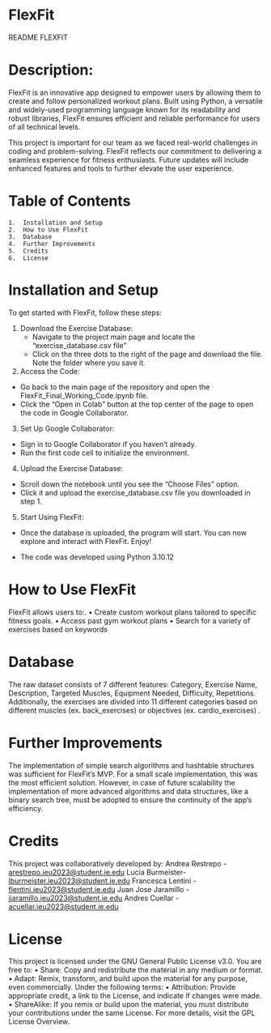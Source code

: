 # FlexFit

README FLEXFIT 


# Description: 

FlexFit is an innovative app designed to empower users by allowing them to create and follow personalized workout plans. Built using Python, a versatile and widely-used programming language known for its readability and robust libraries, FlexFit ensures efficient and reliable performance for users of all technical levels.

This project is important for our team as we faced real-world challenges in coding and problem-solving. FlexFit reflects our commitment to delivering a seamless experience for fitness enthusiasts. Future updates will include enhanced features and tools to further elevate the user experience.


# Table of Contents
	1.	Installation and Setup
	2.	How to Use FlexFit
	3.	Database
	4.	Further Improvements
	5.	Credits
	6. 	License


# Installation and Setup
To get started with FlexFit, follow these steps:
1. Download the Exercise Database:
	- Navigate to the project main page and locate the “exercise_database.csv file”
	- Click on the three dots to the right of the page and download the file. Note the folder where you save it.
2. Access the Code:
- Go back to the main page of the repository and open the FlexFit_Final_Working_Code.ipynb file.
- Click the “Open in Colab” button at the top center of the page to open the code in Google Collaborator.
3. Set Up Google Collaborator:
- Sign in to Google Collaborator if you haven’t already.
- Run the first code cell to initialize the environment.
4. Upload the Exercise Database:
- Scroll down the notebook until you see the “Choose Files” option.
- Click it and upload the exercise_database.csv file you downloaded in step 1.
5. Start Using FlexFit:
- Once the database is uploaded, the program will start. You can now explore and interact with FlexFit. Enjoy!

* The code was developed using Python 3.10.12

  
# How to Use FlexFit
FlexFit allows users to:.
	•	Create custom workout plans tailored to specific fitness goals.
	•	Access past gym workout plans
	•	Search for a variety of exercises based on keywords


# Database
The raw dataset consists of 7 different features: Category, Exercise Name, Description, Targeted Muscles, Equipment Needed, Difficulty, Repetitions. 
Additionally, the exercises are divided into 11 different categories based on different muscles (ex.  back_exercises) or objectives (ex. cardio_exercises) . 


# Further Improvements
The implementation of simple search algorithms and  hashtable structures was sufficient for FlexFit’s MVP. For a small scale implementation, this was the most efficient solution. However, in case of future scalability the implementation of more advanced algorithms and data structures, like a binary search tree, must be adopted to ensure the continuity of the app’s efficiency. 


# Credits
This project was collaboratively developed by:
Andrea Restrepo - arestrepo.ieu2023@student.ie.edu
Lucia Burmeister- lburmeister.ieu2023@student.ie.edu
Francesca Lentini - flentini.ieu2023@student.ie.edu
Juan Jose Jaramillo - jjaramillo.ieu2023@student.ie.edu
Andres Cuellar - acuellar.ieu2023@student.ie.edu


# License
This project is licensed under the GNU General Public License v3.0.
You are free to:
	•	Share: Copy and redistribute the material in any medium or format.
	•	Adapt: Remix, transform, and build upon the material for any purpose, even commercially.
Under the following terms:
	•	Attribution: Provide appropriate credit, a link to the License, and indicate if changes were made.
	•	ShareAlike: If you remix or build upon the material, you must distribute your contributions under the same License.
For more details, visit the GPL License Overview.

